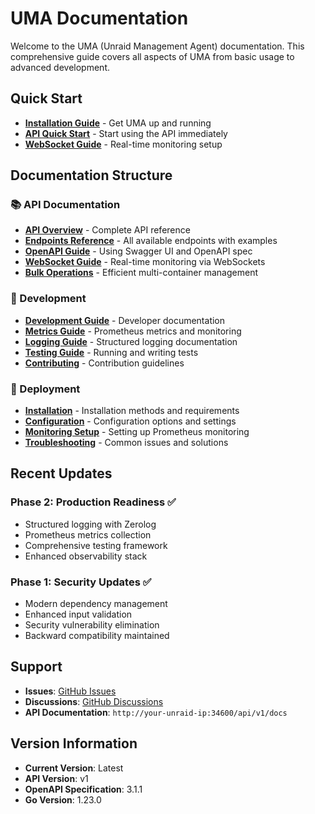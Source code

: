 # UMA Documentation

Welcome to the UMA (Unraid Management Agent) documentation. This comprehensive guide covers all aspects of UMA from basic usage to advanced development.

## Quick Start

- **[Installation Guide](deployment/installation.md)** - Get UMA up and running
- **[API Quick Start](api/quick-start.md)** - Start using the API immediately
- **[WebSocket Guide](api/websockets.md)** - Real-time monitoring setup

## Documentation Structure

### 📚 API Documentation
- **[API Overview](api/README.md)** - Complete API reference
- **[Endpoints Reference](api/endpoints.md)** - All available endpoints with examples
- **[OpenAPI Guide](api/openapi-guide.md)** - Using Swagger UI and OpenAPI spec
- **[WebSocket Guide](api/websockets.md)** - Real-time monitoring via WebSockets
- **[Bulk Operations](api/bulk-operations.md)** - Efficient multi-container management

### 🔧 Development
- **[Development Guide](development/README.md)** - Developer documentation
- **[Metrics Guide](development/metrics.md)** - Prometheus metrics and monitoring
- **[Logging Guide](development/logging.md)** - Structured logging documentation
- **[Testing Guide](development/testing.md)** - Running and writing tests
- **[Contributing](development/contributing.md)** - Contribution guidelines

### 🚀 Deployment
- **[Installation](deployment/installation.md)** - Installation methods and requirements
- **[Configuration](deployment/configuration.md)** - Configuration options and settings
- **[Monitoring Setup](deployment/monitoring.md)** - Setting up Prometheus monitoring
- **[Troubleshooting](deployment/troubleshooting.md)** - Common issues and solutions

## Recent Updates

### Phase 2: Production Readiness ✅
- Structured logging with Zerolog
- Prometheus metrics collection
- Comprehensive testing framework
- Enhanced observability stack

### Phase 1: Security Updates ✅
- Modern dependency management
- Enhanced input validation
- Security vulnerability elimination
- Backward compatibility maintained

## Support

- **Issues**: [GitHub Issues](https://github.com/domalab/uma/issues)
- **Discussions**: [GitHub Discussions](https://github.com/domalab/uma/discussions)
- **API Documentation**: `http://your-unraid-ip:34600/api/v1/docs`

## Version Information

- **Current Version**: Latest
- **API Version**: v1
- **OpenAPI Specification**: 3.1.1
- **Go Version**: 1.23.0
